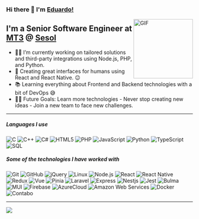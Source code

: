 ### Hi there 👋 I'm [Eduardo!](https://github.com/lalo-the-coder/lalo-the-coder/)

<img align="right" alt="GIF" height="160px" src="https://media2.giphy.com/media/v1.Y2lkPTc5MGI3NjExd214bW5uOTM1YWl5aW11dHR0bmcxZ3ozc21teGI1NHgwNnIzcWgxZSZlcD12MV9pbnRlcm5hbF9naWZfYnlfaWQmY3Q9Zw/USV0ym3bVWQJJmNu3N/giphy.gif" />

## I'm a Senior Software Engineer at [MT3](https://mt3.se) @ [Sesol](https://sesol.se)

- 👨‍💻 I’m currently working on tailored solutions and third-party integrations using Node.js, PHP, and Python.
- 📐 Creating great interfaces for humans using React and React Native. 😉
- 📚 Learning everything about Frontend and Backend technologies with a bit of DevOps 😅
- 💪🏼 Future Goals: Learn more technologies - Never stop creating new ideas - Join a new team to face new challenges.

---

##### Languages I use

![C](https://img.shields.io/badge/-C-000000?style=flat&logo=c)
![C++](https://img.shields.io/badge/-C++-000000?style=flat&logo=c%2B%2B)
![C#](https://img.shields.io/badge/-CSharp-000000?style=flat&logo=c%2B%2B)
![HTML5](https://img.shields.io/badge/-HTML5-000000?style=flat&logo=html5)
![PHP](https://img.shields.io/badge/-PHP-000000?style=flat&logo=php)
![JavaScript](https://img.shields.io/badge/-JavaScript-000000?style=flat&logo=javascript)
![Python](https://img.shields.io/badge/-Python-000000?style=flat&logo=python)
![TypeScript](https://img.shields.io/badge/-TypeScript-000000?style=flat&logo=typescript)
![SQL](https://img.shields.io/badge/-SQL-000000?style=flat&logo=postgresql)

##### Some of the technologies I have worked with

![Git](https://img.shields.io/badge/-Git-222222?style=flat&logo=git&logoColor=F05032)
![GitHub](https://img.shields.io/badge/-GitHub-222222?style=flat&logo=github&logoColor=181717)
![jQuery](https://img.shields.io/badge/-jQuery-222222?style=flat&logo=jQuery&logoColor=0769AD)
![Linux](https://img.shields.io/badge/-Linux-222222?style=flat&logo=linux&logoColor=FCC624)
![Node.js](https://img.shields.io/badge/-Node.js-222222?style=flat&logo=node.js&logoColor=339933)
![React](https://img.shields.io/badge/-React-222222?style=flat&logo=React&logoColor=61DAFB)
![React Native](https://img.shields.io/badge/-React%20Native-222222?style=flat&logo=React&logoColor=61DAFB)
![Redux](https://img.shields.io/badge/-Redux-222222?style=flat&logo=redux&logoColor=764ABC)
![Vue](https://img.shields.io/badge/-Vue-222222?style=flat-square&logo=vuedotjs)
![Pinia](https://img.shields.io/badge/-Pinia-222222?style=flat-square&logo=pinia)
![Laravel](https://img.shields.io/badge/-Laravel-222222?style=flat&logo=laravel&logoColor=FF2D20)
![Express](https://img.shields.io/badge/-Express-222222?style=flat&logo=express&logoColor=000000)
![Nestjs](https://img.shields.io/badge/-Nestjs-222222?style=flat&logo=nestjs&logoColor=E0234E)
![Jest](https://img.shields.io/badge/-Jest-222222?style=flat&logo=jest&logoColor=C21325)
![Bulma](https://img.shields.io/badge/-Bulma-222222?style=flat&logo=bulma&logoColor=00D1B2)
![MUI](https://img.shields.io/badge/-MUI-222222?style=flat&logo=mui&logoColor=007FFF)
![Firebase](https://img.shields.io/badge/Firebase-222222?style=flat-square&logo=firebase)
![AzureCloud](https://img.shields.io/badge/Microsoft%20Azure-222222?style=flat-square&logo=microsoft-azure)
![Amazon Web Services](https://img.shields.io/badge/-Amazon%20Web%20Services-222222?style=flat-square&logo=amazonwebservices)
![Docker](https://img.shields.io/badge/-Docker-222222?style=flat-square&logo=docker)
![Contabo](https://img.shields.io/badge/-Contabo-222222?style=flat-square&logo=contabo)
<br/>

---
<picture>
  <source
    srcset="https://github-readme-stats.vercel.app/api?username=lalo-the-coder&show_icons=true&theme=dark"
    media="(prefers-color-scheme: dark)"
  />
  <source
    srcset="https://github-readme-stats.vercel.app/api?username=lalo-the-coder&show_icons=true"
    media="(prefers-color-scheme: light), (prefers-color-scheme: no-preference)"
  />
  <img src="https://github-readme-stats.vercel.app/api?username=lalo-the-coder&show_icons=true" />
</picture>
